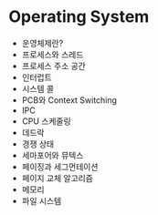 # Operating System

- 운영체제란?
- 프로세스와 스레드
- 프로세스 주소 공간
- 인터럽트
- 시스템 콜
- PCB와 Context Switching
- IPC
- CPU 스케줄링
- 데드락
- 경쟁 상태
- 세마포어와 뮤텍스
- 페이징과 세그먼테이션
- 페이지 교체 알고리즘
- 메모리
- 파일 시스템

